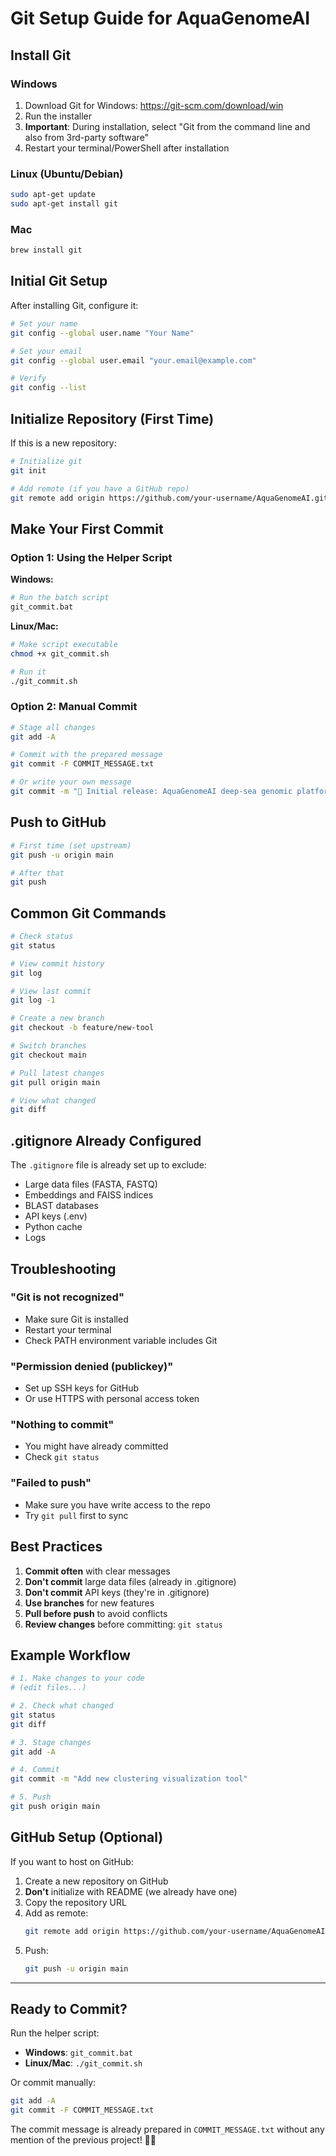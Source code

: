 # Git Setup Guide for AquaGenomeAI

## Install Git

### Windows
1. Download Git for Windows: https://git-scm.com/download/win
2. Run the installer
3. **Important**: During installation, select "Git from the command line and also from 3rd-party software"
4. Restart your terminal/PowerShell after installation

### Linux (Ubuntu/Debian)
```bash
sudo apt-get update
sudo apt-get install git
```

### Mac
```bash
brew install git
```

## Initial Git Setup

After installing Git, configure it:

```bash
# Set your name
git config --global user.name "Your Name"

# Set your email
git config --global user.email "your.email@example.com"

# Verify
git config --list
```

## Initialize Repository (First Time)

If this is a new repository:

```bash
# Initialize git
git init

# Add remote (if you have a GitHub repo)
git remote add origin https://github.com/your-username/AquaGenomeAI.git
```

## Make Your First Commit

### Option 1: Using the Helper Script

**Windows:**
```bash
# Run the batch script
git_commit.bat
```

**Linux/Mac:**
```bash
# Make script executable
chmod +x git_commit.sh

# Run it
./git_commit.sh
```

### Option 2: Manual Commit

```bash
# Stage all changes
git add -A

# Commit with the prepared message
git commit -F COMMIT_MESSAGE.txt

# Or write your own message
git commit -m "🌊 Initial release: AquaGenomeAI deep-sea genomic platform"
```

## Push to GitHub

```bash
# First time (set upstream)
git push -u origin main

# After that
git push
```

## Common Git Commands

```bash
# Check status
git status

# View commit history
git log

# View last commit
git log -1

# Create a new branch
git checkout -b feature/new-tool

# Switch branches
git checkout main

# Pull latest changes
git pull origin main

# View what changed
git diff
```

## .gitignore Already Configured

The `.gitignore` file is already set up to exclude:
- Large data files (FASTA, FASTQ)
- Embeddings and FAISS indices
- BLAST databases
- API keys (.env)
- Python cache
- Logs

## Troubleshooting

### "Git is not recognized"
- Make sure Git is installed
- Restart your terminal
- Check PATH environment variable includes Git

### "Permission denied (publickey)"
- Set up SSH keys for GitHub
- Or use HTTPS with personal access token

### "Nothing to commit"
- You might have already committed
- Check `git status`

### "Failed to push"
- Make sure you have write access to the repo
- Try `git pull` first to sync

## Best Practices

1. **Commit often** with clear messages
2. **Don't commit** large data files (already in .gitignore)
3. **Don't commit** API keys (they're in .gitignore)
4. **Use branches** for new features
5. **Pull before push** to avoid conflicts
6. **Review changes** before committing: `git status`

## Example Workflow

```bash
# 1. Make changes to your code
# (edit files...)

# 2. Check what changed
git status
git diff

# 3. Stage changes
git add -A

# 4. Commit
git commit -m "Add new clustering visualization tool"

# 5. Push
git push origin main
```

## GitHub Setup (Optional)

If you want to host on GitHub:

1. Create a new repository on GitHub
2. **Don't** initialize with README (we already have one)
3. Copy the repository URL
4. Add as remote:
   ```bash
   git remote add origin https://github.com/your-username/AquaGenomeAI.git
   ```
5. Push:
   ```bash
   git push -u origin main
   ```

---

## Ready to Commit?

Run the helper script:
- **Windows**: `git_commit.bat`
- **Linux/Mac**: `./git_commit.sh`

Or commit manually:
```bash
git add -A
git commit -F COMMIT_MESSAGE.txt
```

The commit message is already prepared in `COMMIT_MESSAGE.txt` without any mention of the previous project! 🌊🧬
